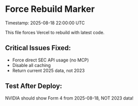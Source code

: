 # Force Rebuild Marker

Timestamp: 2025-08-18 22:00:00 UTC

This file forces Vercel to rebuild with latest code.

## Critical Issues Fixed:
- Force direct SEC API usage (no MCP)
- Disable all caching
- Return current 2025 data, not 2023

## Test After Deploy:
NVIDIA should show Form 4 from 2025-08-18, NOT 2023 data!